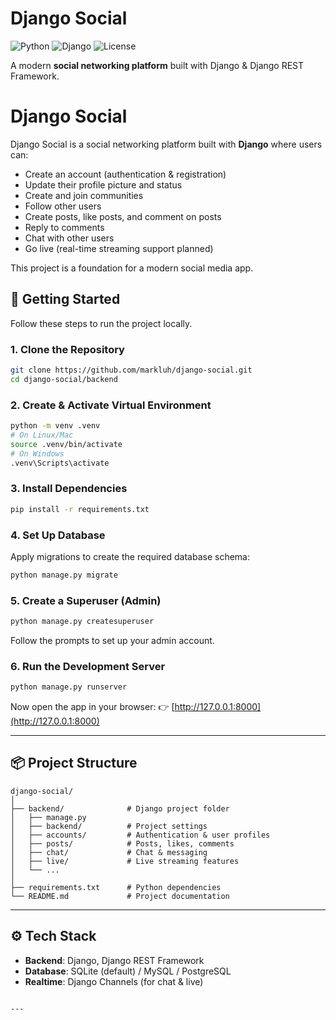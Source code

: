 # Django Social

![Python](https://img.shields.io/badge/python-3.8%2B-blue.svg)
![Django](https://img.shields.io/badge/django-4.2-green.svg)
![License](https://img.shields.io/badge/license-MIT-purple.svg)

A modern **social networking platform** built with Django & Django REST Framework.


# Django Social

Django Social is a social networking platform built with **Django** where users can:

- Create an account (authentication & registration)
- Update their profile picture and status
- Create and join communities
- Follow other users
- Create posts, like posts, and comment on posts
- Reply to comments
- Chat with other users
- Go live (real-time streaming support planned)

This project is a foundation for a modern social media app.



## 🚀 Getting Started

Follow these steps to run the project locally.

### 1. Clone the Repository
```bash
git clone https://github.com/markluh/django-social.git
cd django-social/backend
```
### 2. Create & Activate Virtual Environment
```bash
python -m venv .venv
# On Linux/Mac
source .venv/bin/activate
# On Windows
.venv\Scripts\activate
```

### 3. Install Dependencies

```bash
pip install -r requirements.txt
```

### 4. Set Up Database

Apply migrations to create the required database schema:

```bash
python manage.py migrate
```

### 5. Create a Superuser (Admin)

```bash
python manage.py createsuperuser
```

Follow the prompts to set up your admin account.

### 6. Run the Development Server

```bash
python manage.py runserver
```

Now open the app in your browser:
👉 [http://127.0.0.1:8000](http://127.0.0.1:8000)

---

## 📦 Project Structure

```
django-social/
│
├── backend/              # Django project folder
│   ├── manage.py
│   ├── backend/          # Project settings
│   ├── accounts/         # Authentication & user profiles
│   ├── posts/            # Posts, likes, comments
│   ├── chat/             # Chat & messaging
│   ├── live/             # Live streaming features
│   └── ...
│
├── requirements.txt      # Python dependencies
└── README.md             # Project documentation
```

---

## ⚙️ Tech Stack

* **Backend**: Django, Django REST Framework
* **Database**: SQLite (default) / MySQL / PostgreSQL
* **Realtime**: Django Channels (for chat & live)

```

---

